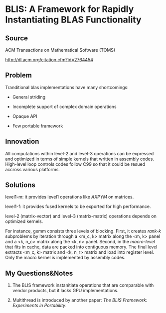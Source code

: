 # BLIS: A Framework for Rapidly Instantiating BLAS Functionality

## Source

ACM Transactions on Mathematical Software (TOMS)

http://dl.acm.org/citation.cfm?id=2764454

## Problem

Tranditional blas implementations have many shortcomings:

- General striding

- Incomplete support of complex domain operations

- Opaque API

- Few portable framework

## Innovation

All computations within level-2 and level-3 operations can be expressed and optimized in terms of simple kernels that written in assembly codes. High-level loop controls codes follow C99 so that it could be resued accross various platforms.

## Solutions

level1-m: it provides level1 operations like *AXPYM* on matrices.

level1-f: it provides fused kernels to be exported for high performance.

level-2 (matrix-vector) and level-3 (matrix-matrix) operations depends on optimized kernels.

For instance, gemm consists three levels of blocking. First, it creates *rank-k* subproblems by iteration through a <m_c, k> matrix along the <m, k> panel and a <k, n_c> matrix along the <k, n> panel. Second, in the *macro-level* that fits in cache, data are packed into contiguous memory. The final level extracts <m_c, k> matrix and <k, n_r> matrix and load into register level. Only the macro kernel is implemented by assembly codes.

## My Questions&Notes

1. The BLIS framework instanitiate operations that are comparable with vendor products, but it lacks GPU implementations.

2. Multithread is introduced by another paper: *The BLIS Framework: Experiments in Portability*.